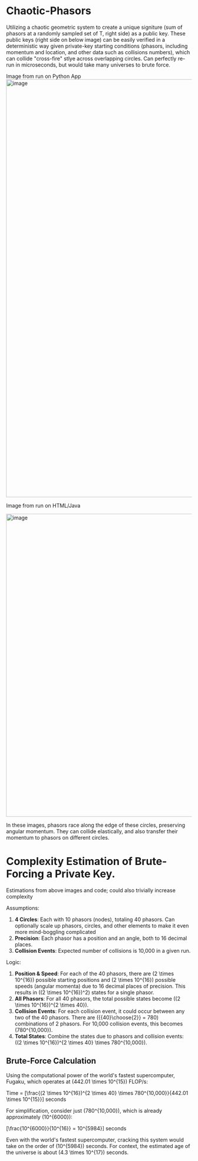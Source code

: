# Chaotic-Phasors

Utilizing a chaotic geometric system to create a unique signiture (sum of phasors at a randomly sampled set of T, right side) as a public key.  These public keys (right side on below image) can be easily verified in a deterministic way given private-key starting conditions (phasors, including momentum and location, and other data such as collisions numbers), which can collide "cross-fire" stlye across overlapping circles. Can perfectly re-run in microseconds, but would take many universes to brute force. 

Image from run on Python App
<img width="1134" alt="image" src="https://github.com/jconorgrogan/Chaotic-Phasors/assets/130090573/e413c786-fc01-476c-8538-854be16284c4">

Image from run on HTML/Java

<img width="822" alt="image" src="https://github.com/jconorgrogan/Chaotic-Phasors/assets/130090573/a9097e10-4c4f-4fbe-a7e6-5a23c4c1fad0">

In these images, phasors race along the edge of these circles, preserving angular momentum. They can collide elastically, and also transfer their momentum to phasors on different circles. 

# Complexity Estimation of Brute-Forcing a Private Key.

Estimations from above images and code; could also trivially increase complexity

Assumptions:
1. **4 Circles**: Each with 10 phasors (nodes), totaling 40 phasors. Can optionally scale up phasors, circles, and other elements to make it even more mind-boggling complicated
2. **Precision**: Each phasor has a position and an angle, both to 16 decimal places.
3. **Collision Events**: Expected number of collisions is 10,000 in a given run.

Logic:
1. **Position & Speed**: For each of the 40 phasors, there are \(2 \times 10^{16}\) possible starting positions and \(2 \times 10^{16}\) possible speeds (angular momenta) due to 16 decimal places of precision. This results in \((2 \times 10^{16})^2\) states for a single phasor.
2. **All Phasors**: For all 40 phasors, the total possible states become \((2 \times 10^{16})^{2 \times 40}\).
3. **Collision Events**: For each collision event, it could occur between any two of the 40 phasors. There are \({{40}\choose{2}} = 780\) combinations of 2 phasors. For 10,000 collision events, this becomes \(780^{10,000}\).
4. **Total States**: Combine the states due to phasors and collision events: \((2 \times 10^{16})^{2 \times 40} \times 780^{10,000}\).

## Brute-Force Calculation

Using the computational power of the world's fastest supercomputer, Fugaku, which operates at \(442.01 \times 10^{15}\) FLOP/s:

Time = \[\frac{(2 \times 10^{16})^{2 \times 40} \times 780^{10,000}}{442.01 \times 10^{15}}\] seconds

For simplification, consider just \(780^{10,000}\), which is already approximately \(10^{6000}\):

\[\frac{10^{6000}}{10^{16}} = 10^{5984}\] seconds

Even with the world's fastest supercomputer, cracking this system would take on the order of \(10^{5984}\) seconds. For context, the estimated age of the universe is about \(4.3 \times 10^{17}\) seconds.  


